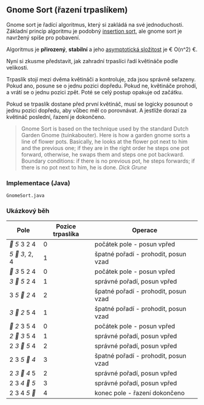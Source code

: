## Gnome Sort (řazení trpaslíkem)

Gnome sort je řadící algoritmus, který si zakládá na své jednoduchosti. Základní princip algoritmu je podobný [insertion sort](wiki/insertion-sort), ale gnome sort je navržený spíše pro pobavení.

Algoritmus je **přirozený**, **stabilní** a jeho [asymptotická složitost](wiki/asymptoticka-slozitost) je € O(n^2) €.

Nyní si zkusme představit, jak zahradní trpaslíci řadí květináče podle velikosti. 

Trpaslík stojí mezi dvěma květináči a kontroluje, zda jsou správně seřazeny. 
Pokud ano, posune se o jednu pozici dopředu.
Pokud ne, květináče prohodí, a vrátí se o jednu pozici zpět.
Poté se celý postup opakuje od začátku.

Pokud se trpaslík dostane před první květináč, musí se logicky posunout o jednu pozici dopředu, aby vůbec měl co porovnávat.
A jestliže dorazí za květináč poslední, řazení je dokončeno.

> Gnome Sort is based on the technique used by the standard Dutch Garden Gnome (tuinkabouter). 
> Here is how a garden gnome sorts a line of flower pots. 
> Basically, he looks at the flower pot next to him and the previous one; if they are in the right order he steps one pot forward, otherwise, he swaps them and steps one pot backward. 
> Boundary conditions: if there is no previous pot, he steps forwards; if there is no pot next to him, he is done.
> *Dick Grune*

### Implementace (Java)

```include:java
GnomeSort.java
```

### Ukázkový běh

| Pole | Pozice trpaslíka | Operace
|---|---|---
| *🤠 5* 3 2 4 | 0 | počátek pole - posun vpřed
| *5 🤠 3*, 2, 4 | 1 | špatné pořadí - prohodit, posun vzad
| *🤠 3* 5 2 4 | 0 | počátek pole - posun vpřed
| *3 🤠 5* 2 4 | 1 | správné pořadí, posun vpřed
| 3 *5 🤠 2* 4 | 2 | špatné pořadí - prohodit, posun vzad
| *3 🤠 2* 5 4 | 1 | špatné pořadí - prohodit, posun vzad
| *🤠 2* 3 5 4 | 0 | počátek pole - posun vpřed
| *2 🤠 3* 5 4 | 1 | správné pořadí, posun vpřed
| 2 *3 🤠 5* 4 | 2 | správné pořadí, posun vpřed
| 2 3 *5 🤠 4* | 3 | špatné pořadí - prohodit, posun vzad
| 2 *3 🤠 4* 5 | 2 | správné pořadí, posun vpřed
| 2 3 *4 🤠 5* | 3 | správné pořadí, posun vpřed
| 2 3 4 *5 🤠* | 4 | konec pole - řazení dokončeno
